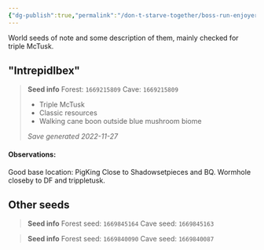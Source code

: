 ```yaml
---
{"dg-publish":true,"permalink":"/don-t-starve-together/boss-run-enjoyers/world-seeds/"}
---
```


World seeds of note and some description of them, mainly checked for triple McTusk.

## "IntrepidIbex"
> **Seed info**
> Forest: `1669215809`
> Cave: `1669215809`
> * Triple McTusk
> * Classic resources
> * Walking cane boon outside blue mushroom biome
>
> *Save generated 2022-11-27*
#### Observations:
Good base location: PigKing
	Close to Shadowsetpieces and BQ. Wormhole closeby to DF and trippletusk.


## Other seeds
> **Seed info**
> Forest seed: `1669845164`
> Cave seed: `1669845163`

> **Seed info**
> Forest seed: `1669840090`
> Cave seed: `1669840087`